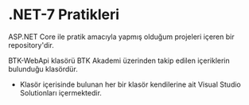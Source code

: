 # .NET-7 Pratikleri

ASP.NET Core ile pratik amacıyla yapmış olduğum projeleri içeren bir repository'dir. 

BTK-WebApi klasörü BTK Akademi üzerinden takip edilen içeriklerin bulunduğu klasördür.
- Klasör içerisinde bulunan her bir klasör kendilerine ait Visual Studio Solutionları içermektedir.

